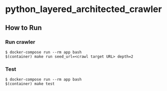 # python_layered_architected_crawler

## How to Run

### Run crawler
```console
$ docker-compose run --rm app bash
$(container) make run seed_url=<crawl target URL> depth=2
```

### Test
```console
$ docker-compose run --rm app bash
$(container) make test
```
